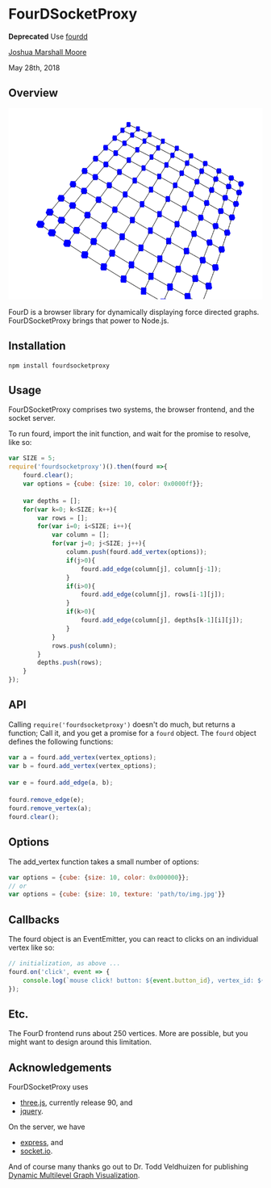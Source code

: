 # FourDSocketProxy

**Deprecated** Use [fourdd](https://github.com/thwee-alchemist/fourdd)

[Joshua Marshall Moore](mailto:moore.joshua@pm.me)

May 28th, 2018

## Overview

![10 by 10 grid](grid.png)

FourD is a browser library for dynamically displaying force directed graphs. FourDSocketProxy brings that power to Node.js. 

## Installation

    npm install fourdsocketproxy

## Usage

FourDSocketProxy comprises two systems, the browser frontend, and the socket server. 

To run fourd, import the init function, and wait for the promise to resolve, like so:

```js
var SIZE = 5;
require('fourdsocketproxy')().then(fourd =>{
    fourd.clear();
    var options = {cube: {size: 10, color: 0x0000ff}};

    var depths = [];
    for(var k=0; k<SIZE; k++){
        var rows = [];
        for(var i=0; i<SIZE; i++){
            var column = [];
            for(var j=0; j<SIZE; j++){
                column.push(fourd.add_vertex(options));
                if(j>0){
                    fourd.add_edge(column[j], column[j-1]);
                }
                if(i>0){
                    fourd.add_edge(column[j], rows[i-1][j]);
                }
                if(k>0){
                    fourd.add_edge(column[j], depths[k-1][i][j]);
                }
            }
            rows.push(column);
        }
        depths.push(rows);
    }
});
```

## API
Calling `require('fourdsocketproxy')` doesn't do much, but returns a function; Call it, and you get a promise for a `fourd` object. The `fourd` object defines the following functions:

```js
var a = fourd.add_vertex(vertex_options);
var b = fourd.add_vertex(vertex_options);

var e = fourd.add_edge(a, b);

fourd.remove_edge(e);
fourd.remove_vertex(a);
fourd.clear();
```

## Options
The add_vertex function takes a small number of options:

```js
var options = {cube: {size: 10, color: 0x000000}};
// or
var options = {cube: {size: 10, texture: 'path/to/img.jpg'}}
```

## Callbacks
The fourd object is an EventEmitter, you can react to clicks on an individual vertex like so: 

```js
// initialization, as above ...
fourd.on('click', event => {
    console.log(`mouse click! button: ${event.button_id}, vertex_id: ${event.vertex_id}.`);
});
```

## Etc.
The FourD frontend runs about 250 vertices. More are possible, but you might want to design around this limitation. 

## Acknowledgements

FourDSocketProxy uses 

* [three.js](https://threejs.org/), currently release 90, and
* [jquery](https://jquery.org/).

On the server, we have 

* [express](expressjs.com), and
* [socket.io](socket.io).

And of course many thanks go out to Dr. Todd Veldhuizen for publishing [Dynamic Multilevel Graph Visualization](https://arxiv.org/abs/0712.1549).

